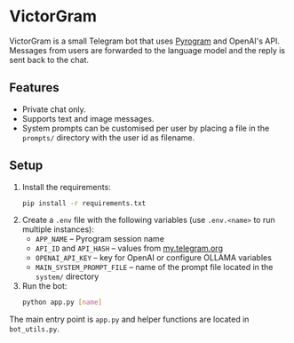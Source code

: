 # VictorGram

VictorGram is a small Telegram bot that uses [Pyrogram](https://docs.pyrogram.org/) and OpenAI's API.  Messages from users are forwarded to the language model and the reply is sent back to the chat.

## Features

* Private chat only.
* Supports text and image messages.
* System prompts can be customised per user by placing a file in the `prompts/` directory with the user id as filename.

## Setup

1. Install the requirements:
   ```bash
   pip install -r requirements.txt
   ```
2. Create a `.env` file with the following variables (use `.env.<name>` to run multiple instances):
   - `APP_NAME` – Pyrogram session name
   - `API_ID` and `API_HASH` – values from [my.telegram.org](https://my.telegram.org)
   - `OPENAI_API_KEY` – key for OpenAI or configure OLLAMA variables
   - `MAIN_SYSTEM_PROMPT_FILE` – name of the prompt file located in the `system/` directory
3. Run the bot:
   ```bash
   python app.py [name]
   ```

The main entry point is `app.py` and helper functions are located in `bot_utils.py`.
